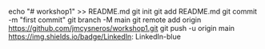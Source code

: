 echo "# workshop1" >> README.md
git init
git add README.md
git commit -m "first commit"
git branch -M main
git remote add origin https://github.com/jmcysneros/workshop1.git
git push -u origin main
https://img.shields.io/badge/LinkedIn: LinkedIn-blue
